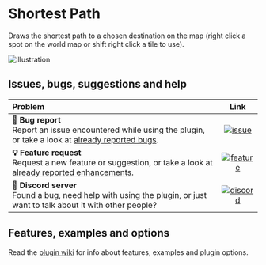 # Shortest Path

Draws the shortest path to a chosen destination on the map (right click a spot on the world map or shift right click a tile to use).

![illustration](https://user-images.githubusercontent.com/53493631/154380329-e1cacdce-a589-4ac3-b6d8-d0dc19f88b2a.png)

## Issues, bugs, suggestions and help

|Problem|Link|
|:--|:-:|
|**🐛 Bug report**<br>Report an issue encountered while using the plugin, or take a look at [already reported bugs](../../issues?q=is%3Aopen+is%3Aissue+label%3Abug).|[![issue](https://github.com/user-attachments/assets/983e048d-75c6-4fb8-9dd4-accbdc4588c0)](../../issues/new?assignees=&labels=bug&projects=&template=bug_report.md&title=)|
|**💡 Feature request**<br>Request a new feature or suggestion, or take a look at [already reported enhancements](../../issues?q=is%3Aopen+is%3Aissue+label%3Aenhancement).|[![feature](https://github.com/user-attachments/assets/983e048d-75c6-4fb8-9dd4-accbdc4588c0)](../../issues/new?assignees=&labels=enhancement&projects=&template=feature_request.md&title=)|
|**💬 Discord server**<br>Found a bug, need help with using the plugin, or just want to talk about it with other people?|[![discord](https://github.com/user-attachments/assets/db4d6bfd-9529-4d94-b03d-6c3fd69f855a)](https://discord.gg/uX47xg8u3M)|

## Features, examples and options

Read the [plugin wiki](../../wiki) for info about features, examples and plugin options.

